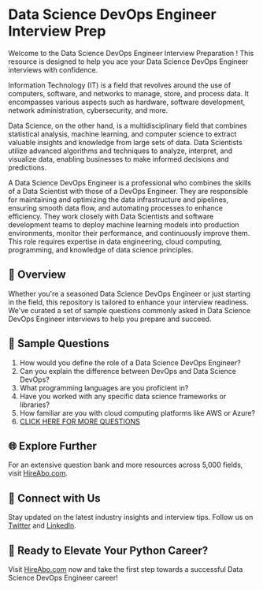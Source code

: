 # Data Science DevOps Engineer Interview Prep

Welcome to the Data Science DevOps Engineer Interview Preparation ! This resource is designed to help you ace your Data Science DevOps Engineer interviews with confidence.

Information Technology (IT) is a field that revolves around the use of computers, software, and networks to manage, store, and process data. It encompasses various aspects such as hardware, software development, network administration, cybersecurity, and more. 

Data Science, on the other hand, is a multidisciplinary field that combines statistical analysis, machine learning, and computer science to extract valuable insights and knowledge from large sets of data. Data Scientists utilize advanced algorithms and techniques to analyze, interpret, and visualize data, enabling businesses to make informed decisions and predictions.

A Data Science DevOps Engineer is a professional who combines the skills of a Data Scientist with those of a DevOps Engineer. They are responsible for maintaining and optimizing the data infrastructure and pipelines, ensuring smooth data flow, and automating processes to enhance efficiency. They work closely with Data Scientists and software development teams to deploy machine learning models into production environments, monitor their performance, and continuously improve them. This role requires expertise in data engineering, cloud computing, programming, and knowledge of data science principles.

## 🚀 Overview

Whether you're a seasoned Data Science DevOps Engineer or just starting in the field, this repository is tailored to enhance your interview readiness. We've curated a set of sample questions commonly asked in Data Science DevOps Engineer interviews to help you prepare and succeed.

## 📝 Sample Questions

1. How would you define the role of a Data Science DevOps Engineer?
2. Can you explain the difference between DevOps and Data Science DevOps?
3. What programming languages are you proficient in?
4. Have you worked with any specific data science frameworks or libraries?
5. How familiar are you with cloud computing platforms like AWS or Azure?
6. [CLICK HERE FOR MORE QUESTIONS](https://hireabo.com/job/0_3_49/Data%20Science%20DevOps%20Engineer)

## 🌐 Explore Further

For an extensive question bank and more resources across 5,000 fields, visit [HireAbo.com](https://www.hireabo.com).

## 📱 Connect with Us

Stay updated on the latest industry insights and interview tips. Follow us on [Twitter](https://twitter.com/hireabo) and [LinkedIn](https://www.linkedin.com/in/hire-abo-3609972a8/).

## 🚀 Ready to Elevate Your Python Career?

Visit [HireAbo.com](https://www.hireabo.com) now and take the first step towards a successful Data Science DevOps Engineer career!